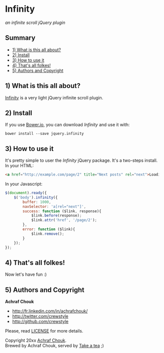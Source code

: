 # Infinity

_an infinite scroll jQuery plugin_


## Summary

+ [1) What is this all about?](#1-what-is-this-all-about)
+ [2) Install](#2-install)
+ [3) How to use it](#3-how-to-use-it)
+ [4) That's all folkes!](#4-thats-all-folkes)
+ [5) Authors and Copyright](#5-authors-and-copyright)


## 1) What is this all about?

[Infinity](https://github.com/crewstyle/infinity) is a very light jQuery infinite scroll plugin.  


## 2) Install

If you use [Bower.io](http://bower.io), you can download *Infinity* and use it with:

````
bower install --save jquery.infinity
````


## 3) How to use it

It's pretty simple to user the *Infinity* jQuery package. It's a two-steps install.  
In your HTML:

````html
<a href="http://example.com/page/2" title="Next posts" rel="next">Loading...</a>
````

In your Javascript:
````javascript
$(document).ready({
    $('body').infinity({
        buffer: 1000,
        navSelector: 'a[rel="next"]',
        success: function ($link, response){
            $link.before(response);
            $link.attr('href', '/page/2');
        },
        error: function ($link){
            $link.remove();
        }
    });
});
````


## 4) That's all folkes!

Now let's have fun :)


## 5) Authors and Copyright

**Achraf Chouk**

+ http://fr.linkedin.com/in/achrafchouk/
+ http://twitter.com/crewstyle
+ http://github.com/crewstyle

Please, read [LICENSE](https://github.com/crewstyle/infinity/blob/master/LICENSE "LICENSE") for more details.

Copyright 20xx [Achraf Chouk](http://github.com/crewstyle "Achraf Chouk").  
Brewed by Achraf Chouk, served by [Take a tea](http://www.takeatea.com "Take a tea") ;)
